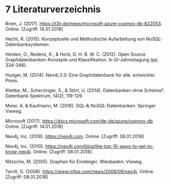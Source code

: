 # 7 Literaturverzeichnis

Brien, J. (2017). https://t3n.de/news/microsoft-azure-cosmos-db-822053. Online. [Zugriff: 14.01.2018]

Hecht, R. (2015). Konzeptuelle und Methodische Aufarbeitung von NoSQL-Datenbanksystemen.

Herden, O., Redenz, K., & Horb, D. H. B. W. C. (2012). Open Source Graphdatenbanken-Konzepte und Klassifikation. In GI-Jahrestagung (pp. 334-346).

Hunger, M. (2014). Neo4j 2.0: Eine Graphdatenbank für alle. entwickler. Press.

Klettke, M., Scherzinger, S., & Störl, U. (2014). Datenbanken ohne Schema?. Datenbank-Spektrum, 14(2), 119-129.

Meier, A. & Kaufmann, M. (2016). SQL-& NoSQL-Datenbanken. Springer Vieweg.

Microsoft (2017). https://docs.microsoft.com/de-de/azure/cosmos-db. Online. [Zugriff: 14.01.2018]

Neo4j, Inc. (2018). https://neo4j.com. Online. [Zugriff: 06.01.2018]

Neo4j, Inc. (2010). https://neo4j.com/blog/the-top-10-ways-to-get-to-know-neo4j. Online. [Zugriff: 08.01.2018]

Nitzsche, M. (2005). Graphen für Einsteiger. Wiesbaden: Vieweg.

Terrill, G. (2008). https://www.infoq.com/news/2008/06/neo4j. Online. [Zugriff: 08.01.2018]